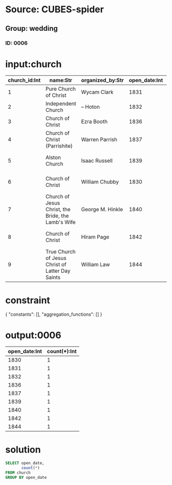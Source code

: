 # Source: CUBES-spider
## Group: wedding
### ID: 0006

# input:church

| church_id:Int | name:Str | organized_by:Str | open_date:Int | continuation_of:Str |
|---|---|---|---|---|
| 1 | Pure Church of Christ | Wycam Clark | 1831 | Church of Christ |
| 2 | Independent Church | – Hoton | 1832 | Church of Christ |
| 3 | Church of Christ | Ezra Booth | 1836 | Church of the Latter Day Saints |
| 4 | Church of Christ (Parrishite) | Warren Parrish | 1837 | Church of the Latter Day Saints |
| 5 | Alston Church | Isaac Russell | 1839 | Church of Jesus Christ of Latter Day Saints |
| 6 | Church of Christ | William Chubby | 1830 | Church of Jesus Christ of Latter Day Saints |
| 7 | Church of Jesus Christ, the Bride, the Lamb's Wife | George M. Hinkle | 1840 | Church of Jesus Christ of Latter Day Saints |
| 8 | Church of Christ | Hiram Page | 1842 | Church of Jesus Christ of Latter Day Saints |
| 9 | True Church of Jesus Christ of Latter Day Saints | William Law | 1844 | Church of Jesus Christ of Latter Day Saints |

# constraint

{
  "constants": [],
  "aggregation_functions": []
}

# output:0006

| open_date:Int | count(*):Int |
|---|---|
| 1830 | 1 |
| 1831 | 1 |
| 1832 | 1 |
| 1836 | 1 |
| 1837 | 1 |
| 1839 | 1 |
| 1840 | 1 |
| 1842 | 1 |
| 1844 | 1 |

# solution

```sql
SELECT open_date,
       count(*)
FROM church
GROUP BY open_date
```
